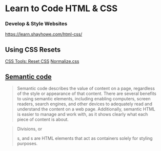 # Learn to Code HTML & CSS
### Develop & Style Websites

https://learn.shayhowe.com/html-css/

## Using CSS Resets

[CSS Tools: Reset CSS](https://meyerweb.com/eric/tools/css/reset/)
[Normalize.css](http://necolas.github.io/normalize.css/)



## [Semantic code](https://learn.shayhowe.com/html-css/getting-to-know-html/#semantics-overview)

>Semantic code describes the value of content on a page, regardless of the style or appearance of that content. There are several benefits to using semantic elements, including enabling computers, screen readers, search engines, and other devices to adequately read and understand the content on a web page. Additionally, semantic HTML is easier to manage and work with, as it shows clearly what each piece of content is about.

>Divisions, or <div>s, and <span>s are HTML elements that act as containers solely for styling purposes.
